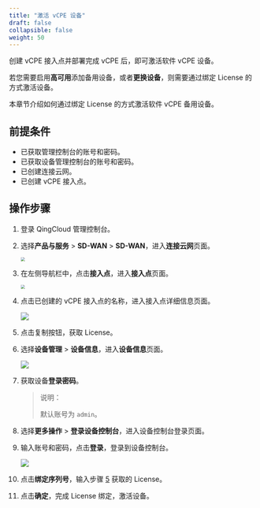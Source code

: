 ```yaml
---
title: "激活 vCPE 设备"
draft: false
collapsible: false
weight: 50
---
```


创建 vCPE 接入点并部署完成 vCPE 后，即可激活软件 vCPE 设备。

若您需要启用**高可用**添加备用设备，或者**更换设备**，则需要通过绑定 License 的方式激活设备。

本章节介绍如何通过绑定 License 的方式激活软件 vCPE 备用设备。

## 前提条件

- 已获取管理控制台的账号和密码。
- 已获取设备管理控制台的账号和密码。
- 已创建连接云网。
- 已创建 vCPE 接入点。

## 操作步骤

1. 登录 QingCloud 管理控制台。

2. 选择**产品与服务** > **SD-WAN** > **SD-WAN**，进入**连接云网**页面。

   <img src="../../../_images/qs_cloud_network.png" style="zoom:50%;" />

3. 在左侧导航栏中，点击**接入点**，进入**接入点**页面。

   <img src="../../../_images/qs_light_access.png" style="zoom:50%;" />

4. 点击已创建的 vCPE 接入点的名称，进入接入点详细信息页面。

   ![](../../../_images/um_vcpe_license.png)

5. <span id="jump">点击复制按钮，获取 License。</span>

6. 选择**设备管理** > **设备信息**，进入**设备信息**页面。

   ![](../../../_images/um_equip_info.png)

7. 获取设备**登录密码**。

   > 说明：
   >
   > 默认账号为 <code>admin</code>。

8. 选择**更多操作** > **登录设备控制台**，进入设备控制台登录页面。

9. 输入账号和密码，点击**登录**，登录到设备控制台。

   ![](../../../_images/um_equip_license.png)

10. 点击**绑定序列号**，输入步骤 <a href="#jummp">5</a> 获取的 License。

11. 点击**确定**，完成 License 绑定，激活设备。

